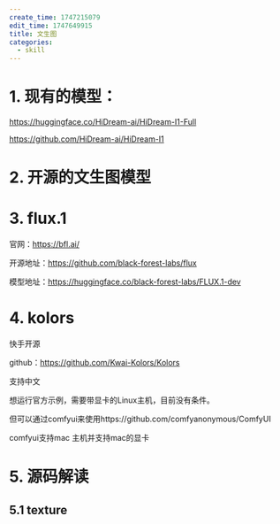 ```yaml
---
create_time: 1747215079
edit_time: 1747649915
title: 文生图
categories:
  - skill
---
```



# 1. 现有的模型：

https://huggingface.co/HiDream-ai/HiDream-I1-Full

https://github.com/HiDream-ai/HiDream-I1

# 2. 开源的文生图模型

# 3. flux.1

官网：https://bfl.ai/

开源地址：https://github.com/black-forest-labs/flux

模型地址：https://huggingface.co/black-forest-labs/FLUX.1-dev

# 4. kolors

快手开源

github：https://github.com/Kwai-Kolors/Kolors

支持中文

想运行官方示例，需要带显卡的Linux主机，目前没有条件。

但可以通过comfyui来使用https://github.com/comfyanonymous/ComfyUI

comfyui支持mac 主机并支持mac的显卡

# 5. 源码解读

## 5.1 texture

